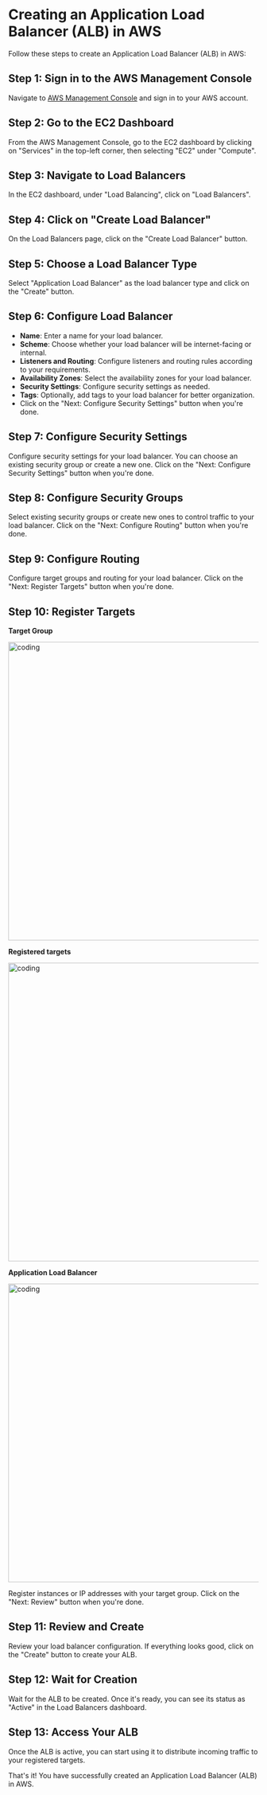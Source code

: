 # Creating an Application Load Balancer (ALB) in AWS

Follow these steps to create an Application Load Balancer (ALB) in AWS:

## Step 1: Sign in to the AWS Management Console

Navigate to [AWS Management Console](https://console.aws.amazon.com/) and sign in to your AWS account.

## Step 2: Go to the EC2 Dashboard

From the AWS Management Console, go to the EC2 dashboard by clicking on "Services" in the top-left corner, then selecting "EC2" under "Compute".

## Step 3: Navigate to Load Balancers

In the EC2 dashboard, under "Load Balancing", click on "Load Balancers".

## Step 4: Click on "Create Load Balancer"

On the Load Balancers page, click on the "Create Load Balancer" button.

## Step 5: Choose a Load Balancer Type

Select "Application Load Balancer" as the load balancer type and click on the "Create" button.

## Step 6: Configure Load Balancer

- **Name**: Enter a name for your load balancer.
- **Scheme**: Choose whether your load balancer will be internet-facing or internal.
- **Listeners and Routing**: Configure listeners and routing rules according to your requirements.
- **Availability Zones**: Select the availability zones for your load balancer.
- **Security Settings**: Configure security settings as needed.
- **Tags**: Optionally, add tags to your load balancer for better organization.
- Click on the "Next: Configure Security Settings" button when you're done.

## Step 7: Configure Security Settings

Configure security settings for your load balancer. You can choose an existing security group or create a new one. Click on the "Next: Configure Security Settings" button when you're done.

## Step 8: Configure Security Groups

Select existing security groups or create new ones to control traffic to your load balancer. Click on the "Next: Configure Routing" button when you're done.

## Step 9: Configure Routing

Configure target groups and routing for your load balancer. Click on the "Next: Register Targets" button when you're done.

## Step 10: Register Targets

**Target Group**

<img align = "center" alt = "coding" width = "600" src = "https://blogger.googleusercontent.com/img/a/AVvXsEjwoRHYnYVtdFCZ1vX5trR6HlrYp_sIl35mTWbGiZJO81yh6dMhUUUDsPW6fM-JjH0nsxPaGgkXuY9EoVI8AlVMZj6L1dnW8-QxUR8vGMcGQl8HkYEHtTE5VQO6oK1ayq6vOj_82Ha7ireHFuHQfxq-7gFiZAviZUVv7-k5cXXp_BgqTfAhD7x0OtHVxm5e">


**Registered targets**

<img align = "center" alt = "coding" width = "600" src = "https://blogger.googleusercontent.com/img/a/AVvXsEgQRA91y7taIV2BzXUG-Ufjmh51IbS0F7Qe97yMtAQEA-bp9pwn-lhgk1DeK523uL5GJgzNfh2zsNjY02VuJYYkxsjeCrvYMyF_sFKeDQW3jgomsT3-MRFLivKa2ywoOW9T3UmqnVH9ZtY8KYc_6Ug0pEaOtFa9eCxy7y8EkHr9aTlIua8nUm6UCesqet5o">


**Application Load Balancer**

<img align = "center" alt = "coding" width = "600" src = "https://blogger.googleusercontent.com/img/a/AVvXsEjD8tUUNIyQTAt0ubJO5Mzs9jYBRiD_3UL5WzRb9wvhqziX3ZZp_uDffT0HOA-0jZdx8f1lYy2df8qfnbOAIZxp9VfYbqsRhnmYAQhG3X7HRsG-QEwWn0IYlEdJstVokBSTCZKB03cE1fTxm6WMQU3t05lqDj3z-LAp6c_WrbGsJuDUogc8KPCoYQohY80M">


Register instances or IP addresses with your target group. Click on the "Next: Review" button when you're done.

## Step 11: Review and Create

Review your load balancer configuration. If everything looks good, click on the "Create" button to create your ALB.

## Step 12: Wait for Creation

Wait for the ALB to be created. Once it's ready, you can see its status as "Active" in the Load Balancers dashboard.

## Step 13: Access Your ALB

Once the ALB is active, you can start using it to distribute incoming traffic to your registered targets.

That's it! You have successfully created an Application Load Balancer (ALB) in AWS.
